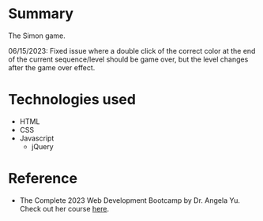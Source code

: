 # Summary
The Simon game.

06/15/2023:
Fixed issue where a double click of the correct color at the end of the current sequence/level should be game over, but the level changes after the game over 
effect.

# Technologies used
* HTML
* CSS
* Javascript
  * jQuery

# Reference 
* The Complete 2023 Web Development Bootcamp by Dr. Angela Yu. Check out her course [here](https://www.udemy.com/course/the-complete-web-development-bootcamp/).
